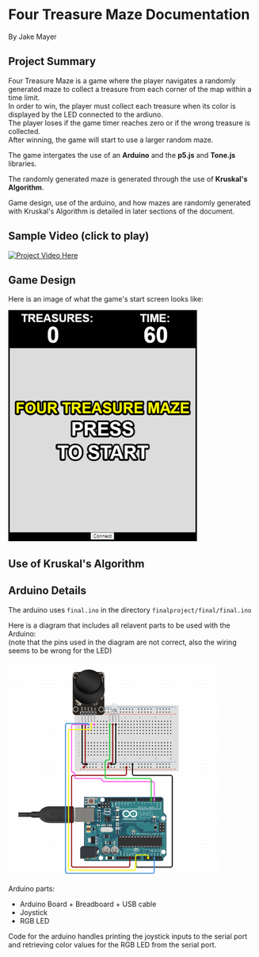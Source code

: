 # **Four Treasure Maze Documentation**

 By Jake Mayer

## Project Summary

Four Treasure Maze is a game where the player navigates a randomly generated maze to collect a treasure from each corner of the map within a time limit.  
In order to win, the player must collect each treasure when its color is displayed by the LED connected to the ardiuno.  
The player loses if the game timer reaches zero or if the wrong treasure is collected.  
After winning, the game will start to use a larger random maze.  
  
The game intergates the use of an **Arduino** and the **p5.js** and **Tone.js** libraries.  
  
The randomly generated maze is generated through the use of **Kruskal's Algorithm**.
  
Game design, use of the arduino, and how mazes are randomly generated with Kruskal's Algorithm is detailed in later sections of the document.  

## Sample Video (click to play)

[![Project Video Here](https://img.youtube.com/vi/msQaEX3tyUo/0.jpg)](https://www.youtube.com/watch?v=msQaEX3tyUo)

## Game Design

Here is an image of what the game's start screen looks like:  

![Adruino Diagram Here](/finalproject/docs/assets/UI.png)  
  


## Use of Kruskal's Algorithm



## Arduino Details

The arduino uses `final.ino` in the directory `finalproject/final/final.ino`  
  
Here is a diagram that includes all relavent parts to be used with the Arduino:  
(note that the pins used in the diagram are not correct, also the wiring seems to be wrong for the LED)  
  
![Adruino Diagram Here](/finalproject/docs/assets/diagram.png)  

Arduino parts:  
- Arduino Board + Breadboard + USB cable
- Joystick
- RGB LED

Code for the arduino handles printing the joystick inputs to the serial port and retrieving color values for the RGB LED from the serial port.
